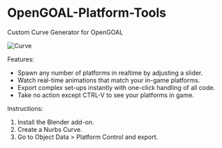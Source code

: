 # OpenGOAL-Platform-Tools
Custom Curve Generator for OpenGOAL

![Curve](https://github.com/user-attachments/assets/2629291a-fc40-4e99-8d66-3271b1adc34c)

Features:
- Spawn any number of platforms in realtime by adjusting a slider.
- Watch real-time animations that match your in-game platforms.
- Export complex set-ups instantly with one-click handling of all code.
- Take no action except CTRL-V to see your platforms in game.

Instructions:
1. Install the Blender add-on.
2. Create a Nurbs Curve.
3. Go to Object Data > Platform Control and export.
